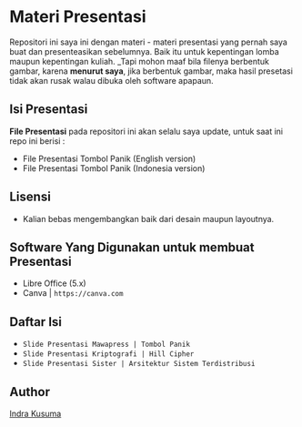 # Materi Presentasi
Repositori ini saya ini dengan materi - materi presentasi yang pernah saya buat dan presenteasikan sebelumnya. Baik itu untuk kepentingan lomba maupun kepentingan kuliah. _Tapi mohon maaf bila filenya berbentuk gambar, karena **menurut saya**, jika berbentuk gambar, maka hasil presetasi tidak akan rusak walau dibuka oleh software apapaun.

## Isi Presentasi
**File Presentasi** pada repositori ini akan selalu saya update, untuk saat ini repo ini berisi :
- File Presentasi Tombol Panik (English version)
- File Presentasi Tombol Panik (Indonesia version)

## Lisensi
- Kalian bebas mengembangkan baik dari desain maupun layoutnya.

## Software Yang Digunakan untuk membuat Presentasi
- Libre Office (5.x)
- Canva | `https://canva.com`

## Daftar Isi 
- `Slide Presentasi Mawapress | Tombol Panik`
- `Slide Presentasi Kriptografi | Hill Cipher`
- `Slide Presentasi Sister | Arsitektur Sistem Terdistribusi`

## Author
 [Indra Kusuma](http://indrakusuma.web.id)

